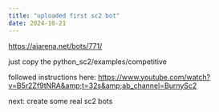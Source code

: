 ```yaml
---
title: "uploaded first sc2 bot"
date: 2024-10-21
---
```


<a href="https://aiarena.net/bots/771/">https://aiarena.net/bots/771/</a>

just copy the python_sc2/examples/competitive

followed instructions here: <a href="https://www.youtube.com/watch?v=B5r2Zf9tNRA&amp;t=32s&amp;ab_channel=BurnySc2">https://www.youtube.com/watch?v=B5r2Zf9tNRA&amp;t=32s&amp;ab_channel=BurnySc2</a>

next: create some real sc2 bots
